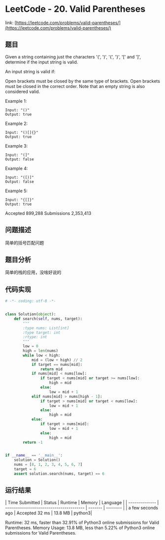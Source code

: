 # LeetCode - 20. Valid Parentheses

link: [https://leetcode.com/problems/valid-parentheses/](https://leetcode.com/problems/valid-parentheses/)

## 题目

Given a string containing just the characters '(', ')', '{', '}', '[' and ']', determine if the input string is valid.

An input string is valid if:

Open brackets must be closed by the same type of brackets.
Open brackets must be closed in the correct order.
Note that an empty string is also considered valid.

Example 1:
```
Input: "()"
Output: true
```

Example 2:
```
Input: "()[]{}"
Output: true
```

Example 3:
```
Input: "(]"
Output: false
```

Example 4:
```
Input: "([)]"
Output: false
```

Example 5:
```
Input: "{[]}"
Output: true
```
Accepted 899,288 Submissions 2,353,413


## 问题描述
简单的括号匹配问题


## 题目分析
简单的栈的应用，没啥好说的


## 代码实现

```python
# -*- coding: utf-8 -*-


class Solution(object):
    def search(self, nums, target):
        """
        :type nums: List[int]
        :type target: int
        :rtype: int
        """
        low = 0
        high = len(nums)
        while low < high:
            mid = (low + high) // 2
            if target == nums[mid]:
                return mid
            if nums[mid] < nums[low]:
                if target < nums[mid] or target >= nums[low]:
                    high = mid
                else:
                    low = mid + 1
            elif nums[mid] > nums[high - 1]:
                if target > nums[mid] or target < nums[low]:
                    low = mid + 1
                else:
                    high = mid
            else:
                if target > nums[mid]:
                    low = mid + 1
                else:
                    high = mid
        return -1


if __name__ == '__main__':
    solution = Solution()
    nums = [8, 1, 2, 3, 4, 5, 6, 7]
    target = 6
    assert solution.search(nums, target) == 6

```



## 运行结果

| Time Submitted | Status                                   | Runtime | Memory | Language |
| -------------- | ---------------------------------------- | ------- | -------- |
| a few seconds ago |	Accepted	32 ms	| 13.8 MB	| python3|

Runtime: 32 ms, faster than 32.91% of Python3 online submissions for Valid Parentheses.
Memory Usage: 13.8 MB, less than 5.22% of Python3 online submissions for Valid Parentheses.